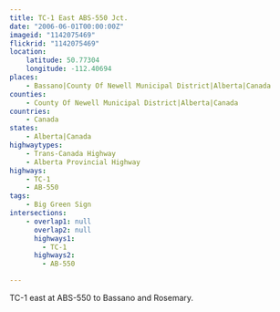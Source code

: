 ```yaml
---
title: TC-1 East ABS-550 Jct.
date: "2006-06-01T00:00:00Z"
imageid: "1142075469"
flickrid: "1142075469"
location:
    latitude: 50.77304
    longitude: -112.40694
places:
    - Bassano|County Of Newell Municipal District|Alberta|Canada
counties:
    - County Of Newell Municipal District|Alberta|Canada
countries:
    - Canada
states:
    - Alberta|Canada
highwaytypes:
    - Trans-Canada Highway
    - Alberta Provincial Highway
highways:
    - TC-1
    - AB-550
tags:
    - Big Green Sign
intersections:
    - overlap1: null
      overlap2: null
      highways1:
        - TC-1
      highways2:
        - AB-550

---
```

TC-1 east at ABS-550 to Bassano and Rosemary.